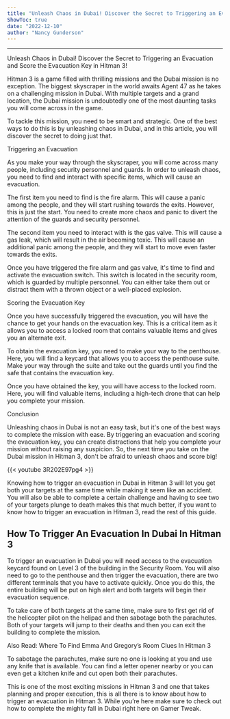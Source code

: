 ```yaml
---
title: "Unleash Chaos in Dubai! Discover the Secret to Triggering an Evacuation and Score the Evacuation Key in Hitman 3!"
ShowToc: true 
date: "2022-12-10"
author: "Nancy Gunderson"
---
```

*****
Unleash Chaos in Dubai! Discover the Secret to Triggering an Evacuation and Score the Evacuation Key in Hitman 3!

Hitman 3 is a game filled with thrilling missions and the Dubai mission is no exception. The biggest skyscraper in the world awaits Agent 47 as he takes on a challenging mission in Dubai. With multiple targets and a grand location, the Dubai mission is undoubtedly one of the most daunting tasks you will come across in the game.

To tackle this mission, you need to be smart and strategic. One of the best ways to do this is by unleashing chaos in Dubai, and in this article, you will discover the secret to doing just that.

Triggering an Evacuation

As you make your way through the skyscraper, you will come across many people, including security personnel and guards. In order to unleash chaos, you need to find and interact with specific items, which will cause an evacuation.

The first item you need to find is the fire alarm. This will cause a panic among the people, and they will start rushing towards the exits. However, this is just the start. You need to create more chaos and panic to divert the attention of the guards and security personnel.

The second item you need to interact with is the gas valve. This will cause a gas leak, which will result in the air becoming toxic. This will cause an additional panic among the people, and they will start to move even faster towards the exits.

Once you have triggered the fire alarm and gas valve, it's time to find and activate the evacuation switch. This switch is located in the security room, which is guarded by multiple personnel. You can either take them out or distract them with a thrown object or a well-placed explosion.

Scoring the Evacuation Key

Once you have successfully triggered the evacuation, you will have the chance to get your hands on the evacuation key. This is a critical item as it allows you to access a locked room that contains valuable items and gives you an alternate exit.

To obtain the evacuation key, you need to make your way to the penthouse. Here, you will find a keycard that allows you to access the penthouse suite. Make your way through the suite and take out the guards until you find the safe that contains the evacuation key.

Once you have obtained the key, you will have access to the locked room. Here, you will find valuable items, including a high-tech drone that can help you complete your mission.

Conclusion

Unleashing chaos in Dubai is not an easy task, but it's one of the best ways to complete the mission with ease. By triggering an evacuation and scoring the evacuation key, you can create distractions that help you complete your mission without raising any suspicion. So, the next time you take on the Dubai mission in Hitman 3, don't be afraid to unleash chaos and score big!

{{< youtube 3R202E97pg4 >}} 



Knowing how to trigger an evacuation in Dubai in Hitman 3 will let you get both your targets at the same time while making it seem like an accident. You will also be able to complete a certain challenge and having to see two of your targets plunge to death makes this that much better, if you want to know how to trigger an evacuation in Hitman 3, read the rest of this guide.
 
## How To Trigger An Evacuation In Dubai In Hitman 3
 
To trigger an evacuation in Dubai you will need access to the evacuation keycard found on Level 3 of the building in the Security Room. You will also need to go to the penthouse and then trigger the evacuation, there are two different terminals that you have to activate quickly. Once you do this, the entire building will be put on high alert and both targets will begin their evacuation sequence.
 

 
To take care of both targets at the same time, make sure to first get rid of the helicopter pilot on the helipad and then sabotage both the parachutes. Both of your targets will jump to their deaths and then you can exit the building to complete the mission.
 
Also Read: Where To Find Emma And Gregory’s Room Clues In Hitman 3
 
To sabotage the parachutes, make sure no one is looking at you and use any knife that is available. You can find a letter opener nearby or you can even get a kitchen knife and cut open both their parachutes.
 
This is one of the most exciting missions in Hitman 3 and one that takes planning and proper execution, this is all there is to know about how to trigger an evacuation in Hitman 3. While you’re here make sure to check out how to complete the mighty fall in Dubai right here on Gamer Tweak.




